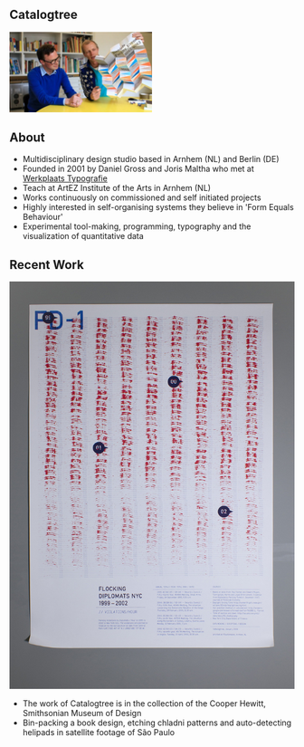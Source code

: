 ## Catalogtree ##

<img src="https://github.com/yujunmjiang/dvia-2019/blob/master/0.research/daniel-and-joris.jpg" alt="daniel-and-joris" width="50%"/>

## About ##

- Multidisciplinary design studio based in Arnhem (NL) and Berlin (DE)
- Founded in 2001 by Daniel Gross and Joris Maltha who met at [Werkplaats Typografie](https://www.werkplaatstypografie.org/)
- Teach at ArtEZ Institute of the Arts in Arnhem (NL)
- Works continuously on commissioned and self initiated projects
- Highly interested in self-organising systems they believe in 'Form Equals Behaviour'
- Experimental tool-making, programming, typography and the visualization of quantitative data

## Recent Work ##

![illustrative images](./flock-in-diplomats-01.jpg)

- The work of Catalogtree is in the collection of the Cooper Hewitt, Smithsonian Museum of Design
- Bin-packing a book design, etching chladni patterns and auto-detecting helipads in satellite footage of São Paulo
